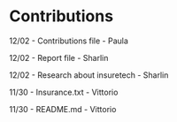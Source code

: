# Contributions

12/02 - Contributions file - Paula

12/02 - Report file - Sharlin

12/02 - Research about insuretech - Sharlin

11/30 - Insurance.txt - Vittorio

11/30 - README.md - Vittorio




